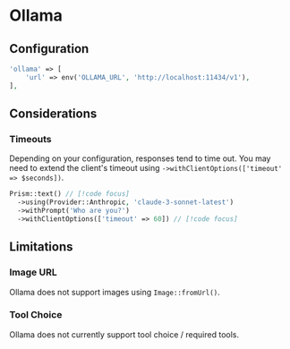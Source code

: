 # Ollama
## Configuration

```php
'ollama' => [
    'url' => env('OLLAMA_URL', 'http://localhost:11434/v1'),
],
```
## Considerations
### Timeouts

Depending on your configuration, responses tend to time out. You may need to extend the client's timeout using `->withClientOptions(['timeout' => $seconds])`.

```php
Prism::text() // [!code focus]
  ->using(Provider::Anthropic, 'claude-3-sonnet-latest')
  ->withPrompt('Who are you?')
  ->withClientOptions(['timeout' => 60]) // [!code focus]
```

## Limitations
### Image URL

Ollama does not support images using `Image::fromUrl()`.

### Tool Choice

Ollama does not currently support tool choice / required tools.
